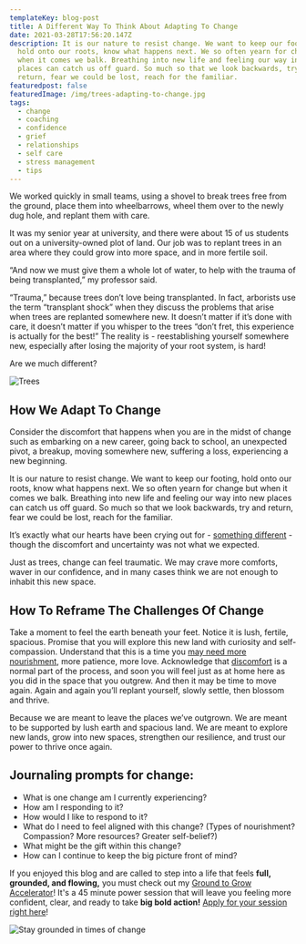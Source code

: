 ```yaml
---
templateKey: blog-post
title: A Different Way To Think About Adapting To Change
date: 2021-03-28T17:56:20.147Z
description: It is our nature to resist change. We want to keep our footing,
  hold onto our roots, know what happens next. We so often yearn for change but
  when it comes we balk. Breathing into new life and feeling our way into new
  places can catch us off guard. So much so that we look backwards, try and
  return, fear we could be lost, reach for the familiar.
featuredpost: false
featuredImage: /img/trees-adapting-to-change.jpg
tags:
  - change
  - coaching
  - confidence
  - grief
  - relationships
  - self care
  - stress management
  - tips
---
```


We worked quickly in small teams, using a shovel to break trees free from the ground, place them into wheelbarrows, wheel them over to the newly dug hole, and replant them with care.

It was my senior year at university, and there were about 15 of us students out on a university-owned plot of land. Our job was to replant trees in an area where they could grow into more space, and in more fertile soil.

“And now we must give them a whole lot of water, to help with the trauma of being transplanted,” my professor said.

“Trauma,” because trees don’t love being transplanted. In fact, arborists use the term “transplant shock” when they discuss the problems that arise when trees are replanted somewhere new. It doesn’t matter if it’s done with care, it doesn’t matter if you whisper to the trees “don’t fret, this experience is actually for the best!” The reality is - reestablishing yourself somewhere new, especially after losing the majority of your root system, is hard!

Are we much different?

![Trees ](/img/trees-adapting-to-change.jpg "Trees adapting to change")

## How We Adapt To Change

Consider the discomfort that happens when you are in the midst of change such as embarking on a new career, going back to school, an unexpected pivot, a breakup, moving somewhere new, suffering a loss, experiencing a new beginning.

It is our nature to resist change. We want to keep our footing, hold onto our roots, know what happens next. We so often yearn for change but when it comes we balk. Breathing into new life and feeling our way into new places can catch us off guard. So much so that we look backwards, try and return, fear we could be lost, reach for the familiar.

It’s exactly what our hearts have been crying out for - [something different](https://www.sheilaanne.com/writing-desk/2021-02-25-10-questions-to-help-you-find-whats-next-in-your-life/) - though the discomfort and uncertainty was not what we expected.

Just as trees, change can feel traumatic. We may crave more comforts, waver in our confidence, and in many cases think we are not enough to inhabit this new space.

## How To Reframe The Challenges Of Change

Take a moment to feel the earth beneath your feet. Notice it is lush, fertile, spacious. Promise that you will explore this new land with curiosity and self-compassion. Understand that this is a time you [may need more nourishment](https://www.sheilaanne.com/writing-desk/2020-11-10-5-steps-to-support-your-well-being/), more patience, more love. Acknowledge that [discomfort](https://www.sheilaanne.com/writing-desk/2021-01-07-how-to-move-through-a-negative-emotion-in-5-steps/) is a normal part of the process, and soon you will feel just as at home here as you did in the space that you outgrew. And then it may be time to move again. Again and again you’ll replant yourself, slowly settle, then blossom and thrive.

Because we are meant to leave the places we’ve outgrown. We are meant to be supported by lush earth and spacious land. We are meant to explore new lands, grow into new spaces, strengthen our resilience, and trust our power to thrive once again.

## Journaling prompts for change:

- What is one change am I currently experiencing?
- How am I responding to it?
- How would I like to respond to it?
- What do I need to feel aligned with this change? (Types of nourishment? Compassion? More resources? Greater self-belief?)
- What might be the gift within this change?
- How can I continue to keep the big picture front of mind?

If you enjoyed this blog and are called to step into a life that feels **full, grounded, and flowing,** you must check out my [Ground to Grow Accelerator](https://www.sheilaanne.com/working-together/#ground-to-grow)! It's a 45 minute power session that will leave you feeling more confident, clear, and ready to take **big bold action!** [Apply for your session right here](https://www.sheilaanne.com/book/ground-to-grow/)!

![Stay grounded in times of change](/img/bloom-where-you-are-planted-change.jpg "Stay grounded in times of change")

